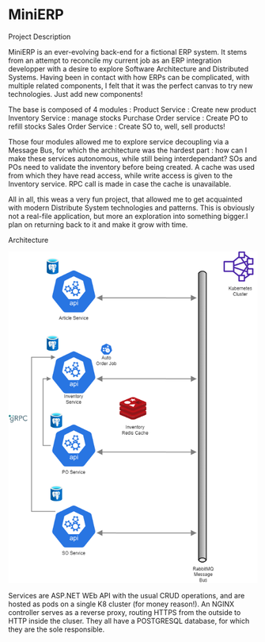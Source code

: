 # MiniERP

Project Description

MiniERP is an ever-evolving back-end for a fictional ERP system. It stems from an attempt to reconcile my current job as an ERP integration developper with a desire to explore Software Architecture and Distributed Systems. Having been in contact with how ERPs can be complicated, with multiple related components, I felt that it was the perfect canvas to try new technologies. Just add new components! 

The base is composed of 4 modules : 
  Product Service : Create new product
  Inventory Service : manage stocks
  Purchase Order service : Create PO to refill stocks
  Sales Order Service : Create SO to, well, sell products!
  
 Those four modules allowed me to explore service decoupling via a Message Bus, for which the architecture was the hardest part : how can I make these services autonomous, while still being interdependant? SOs and POs need to validate the inventory before being created. A cache was used from which they have read access, while write access is given to the Inventory service. RPC call is made in case the cache is unavailable.
 
 All in all, this weas a very fun project, that allowed me to get acquainted with modern Distribute System technologies and patterns. This is obviously not a real-file application, but more an exploration into something bigger.I plan on returning back to it and make it grow with time.
 
 Architecture
 
![Screenshot](Diagram.png)

Services are ASP.NET WEb API with the usual CRUD operations, and are hosted as pods on a single K8 cluster (for money reason!). An NGINX controller serves as a reverse proxy, routing HTTPS from the outside to HTTP inside the cluser. They all have a POSTGRESQL database, for which they are the sole responsible.
